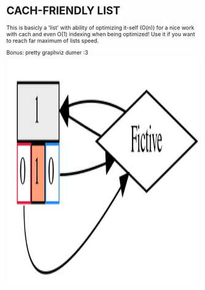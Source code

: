 # CACH-FRIENDLY LIST
This is basicly a 'list' with ability of optimizing it-self (O(n)) for a nice work with cach and even O(1) indexing when being optimized! Use it if you want to reach far maximum of lists speed.

Bonus: pretty graphviz dumer :3
<img src="showcase/1.svg" alt="alt text" width="600" height="600">